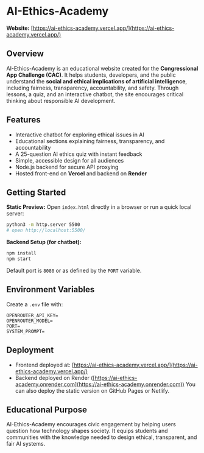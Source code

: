 # AI-Ethics-Academy

**Website:** [https://ai-ethics-academy.vercel.app/](https://ai-ethics-academy.vercel.app/)

## Overview

AI-Ethics-Academy is an educational website created for the **Congressional App Challenge (CAC)**.
It helps students, developers, and the public understand the **social and ethical implications of artificial intelligence**, including fairness, transparency, accountability, and safety.
Through lessons, a quiz, and an interactive chatbot, the site encourages critical thinking about responsible AI development.

## Features

* Interactive chatbot for exploring ethical issues in AI
* Educational sections explaining fairness, transparency, and accountability
* A 25-question AI ethics quiz with instant feedback
* Simple, accessible design for all audiences
* Node.js backend for secure API proxying
* Hosted front-end on **Vercel** and backend on **Render**

## Getting Started

**Static Preview:**
Open `index.html` directly in a browser or run a quick local server:

```bash
python3 -m http.server 5500
# open http://localhost:5500/
```

**Backend Setup (for chatbot):**

```bash
npm install
npm start
```

Default port is `8080` or as defined by the `PORT` variable.

## Environment Variables

Create a `.env` file with:

```
OPENROUTER_API_KEY=
OPENROUTER_MODEL=
PORT=
SYSTEM_PROMPT=
```

## Deployment

* Frontend deployed at: [https://ai-ethics-academy.vercel.app/](https://ai-ethics-academy.vercel.app/)
* Backend deployed on Render ([https://ai-ethics-academy.onrender.com](https://ai-ethics-academy.onrender.com))
  You can also deploy the static version on GitHub Pages or Netlify.

## Educational Purpose

AI-Ethics-Academy encourages civic engagement by helping users question how technology shapes society.
It equips students and communities with the knowledge needed to design ethical, transparent, and fair AI systems.